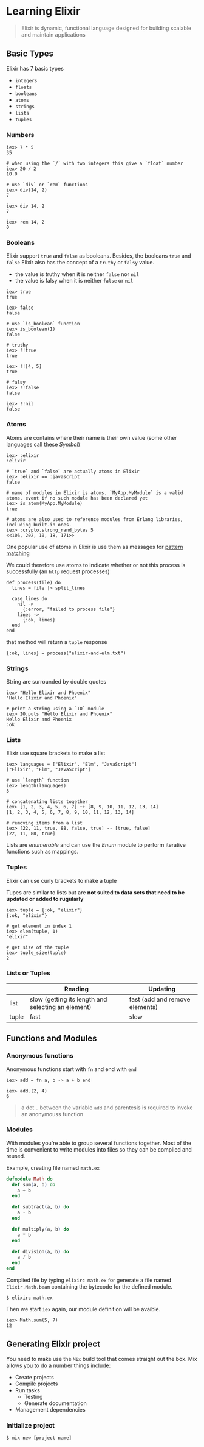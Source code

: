 # Learning Elixir

> Elixir is dynamic, functional language designed for building scalable and maintain applications

## Basic Types

Elixir has 7 basic types

- `integers`
- `floats`
- `booleans`
- `atoms`
- `strings`
- `lists`
- `tuples`

### Numbers

```
iex> 7 * 5
35

# when using the `/` with two integers this give a `float` number
iex> 20 / 2
10.0

# use `div` or `rem` functions
iex> div(14, 2)
7

iex> div 14, 2
7 

iex> rem 14, 2
0
```

### Booleans

Elixir support `true` and `false` as booleans. Besides, the booleans `true` and `false` Elixir also has the concept of a `truthy` or `falsy` value.

- the value is truthy when it is neither `false` nor `nil`
- the value is falsy when it is neither `false` or `nil`

```
iex> true
true

iex> false
false

# use `is_boolean` function
iex> is_boolean(1)
false

# truthy
iex> !!true
true

iex> !![4, 5]
true

# falsy
iex> !!false
false

iex> !!nil
false
```

### Atoms

Atoms are contains where their name is their own value (some other languages call these *Symbol*)

```
iex> :elixir
:elixir

# `true` and `false` are actually atoms in Elixir
iex> :elixir == :javascript
false

# name of modules in Elixir is atoms. `MyApp.MyModule` is a valid atoms, event if no such module has been declared yet
iex> is_atom(MyApp.MyModule)
true

# atoms are also used to reference modules from Erlang libraries, including built-in ones.
iex> :crypto.strong_rand_bytes 5
<<106, 202, 10, 18, 171>>
```

One popular use of atoms in Elixir is use them as messages for [pattern matching](https://en.wikipedia.org/wiki/Pattern_matching)

We could therefore use atoms to indicate whether or not this process is successfully (an `http` request processes)

```
def process(file) do
  lines = file |> split_lines

  case lines do
    nil ->
      {:error, "failed to process file"}
    lines -> 
      {:ok, lines}
  end
end
```

that method will return a `tuple` response

```
{:ok, lines} = process("elixir-and-elm.txt")
```

### Strings

String are surrounded by double quotes

```
iex> "Hello Elixir and Phoenix"
"Hello Elixir and Phoenix"

# print a string using a `IO` module
iex> IO.puts "Hello Elixir and Phoenix"
Hello Elixir and Phoenix
:ok
```

### Lists

Elixir use square brackets to make a list

```
iex> languages = ["Elixir", "Elm", "JavaScript"]
["Elixir", "Elm", "JavaScript"]

# use `length` function
iex> length(languages)
3

# concatenating lists together
iex> [1, 2, 3, 4, 5, 6, 7] ++ [8, 9, 10, 11, 12, 13, 14]
[1, 2, 3, 4, 5, 6, 7, 8, 9, 10, 11, 12, 13, 14]

# removing items from a list
iex> [22, 11, true, 88, false, true] -- [true, false]
[22, 11, 88, true]
```

Lists are *enumerable* and can use the *Enum* module to perform iterative functions such as mappings.

### Tuples

Elixir can use curly brackets to make a tuple

Tupes are similar to lists but are **not suited to data sets that need to be updated or added to rugularly**

```
iex> tuple = {:ok, "elixir"}
{:ok, "elixir"}

# get element in index 1
iex> elem(tuple, 1)
"elixir"

# get size of the tuple
iex> tuple_size(tuple)
2
```

### Lists or Tuples

|       | Reading                                            | Updating                       |
|-------|----------------------------------------------------|--------------------------------|
| list  | slow (getting its length and selecting an element) | fast (add and remove elements) |
| tuple | fast                                               | slow                           |

## Functions and Modules

### Anonymous functions

Anonymous functions start with `fn` and end with `end`

```
iex> add = fn a, b -> a + b end

iex> add.(2, 4)
6
```

> a dot `.` between the variable `add` and parentesis is required to invoke an anonymouss function

### Modules

With modules you're able to group several functions together. Most of the time is convenient to write modules into files so they can be complied and reused.

Example, creating file named `math.ex`

```elixir
defmodule Math do
  def sum(a, b) do
    a + b
  end

  def subtract(a, b) do
    a - b
  end

  def multiply(a, b) do
    a * b
  end

  def division(a, b) do
    a / b
  end
end
```

Complied file by typing `elixirc math.ex` for generate a file named `Elixir.Math.beam` containing the bytecode for the defined module.


```
$ elixirc math.ex
```

Then we start `iex` again, our module definition will be avaible.

```
iex> Math.sum(5, 7)
12
```

## Generating Elixir project

You need to make use the `Mix` build tool that comes straight out the box. Mix allows you to do a number things include:

- Create projects
- Compile projects
- Run tasks
  + Testing
  + Generate documentation
- Management dependencies

### Initialize project

```
$ mix new [project name]
```


